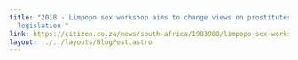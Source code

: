 ```yaml
---
title: "2018 - Limpopo sex workshop aims to change views on prostitutes and
  legislation "
link: https://citizen.co.za/news/south-africa/1983988/limpopo-sex-workshop-aims-to-change-views-on-prostitutes-and-legislation/
layout: ../../layouts/BlogPost.astro
---
```

